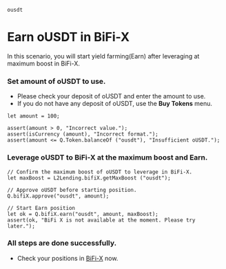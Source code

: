 ```meta-Currency
ousdt
```

# Earn oUSDT in BiFi-X

In this scenario, you will start yield farming(Earn) after leveraging at maximum boost in BiFi-X.

### Set amount of oUSDT to use.

- Please check your deposit of oUSDT and enter the amount to use.
- If you do not have any deposit of oUSDT, use the **Buy Tokens** menu.

```input oUSDT
let amount = 100;
```

```input-Verify
assert(amount > 0, "Incorrect value.");
assert(isCurrency (amount), "Incorrect format.");
assert(amount <= Q.Token.balanceOf ("ousdt"), "Insufficient oUSDT.");
```

### Leverage oUSDT to BiFi-X at the maximum boost and Earn.

```taster
// Confirm the maximum boost of oUSDT to leverage in BiFi-X.
let maxBoost = L2Lending.bifiX.getMaxBoost ("ousdt");

// Approve oUSDT before starting position.
Q.bifiX.approve("ousdt", amount);

// Start Earn position
let ok = Q.bifiX.earn("ousdt", amount, maxBoost);
assert(ok, "BiFi X is not available at the moment. Please try later.");
```

### All steps are done successfully.

- Check your positions in [BiFi-X](https://x.bifi.finance/) now.
